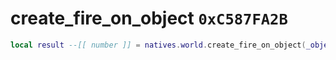 # create_fire_on_object `0xC587FA2B`

```lua
local result --[[ number ]] = natives.world.create_fire_on_object(_object --[[ number ]])
```